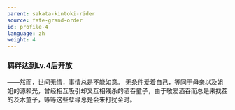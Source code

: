 ```yaml
---
parent: sakata-kintoki-rider
source: fate-grand-order
id: profile-4
language: zh
weight: 4
---
```


### 羁绊达到Lv.4后开放

——然而，世间无情，事情总是不能如意。
无条件爱着自己，等同于母亲以及姐姐的源赖光，曾经相互吸引却又互相残杀的酒吞童子，由于敬爱酒吞而总是来找茬的茨木童子，等等这些孽缘总是会来打扰金时。
